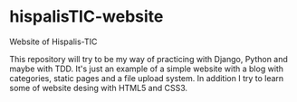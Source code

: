 hispalisTIC-website
===================

Website of Hispalis-TIC

This repository will try to be my way of practicing with Django, Python and maybe with TDD. 
It's just an example of a simple website with a blog with categories, static pages and a file upload system.
In addition I try to learn some of website desing with HTML5 and CSS3.